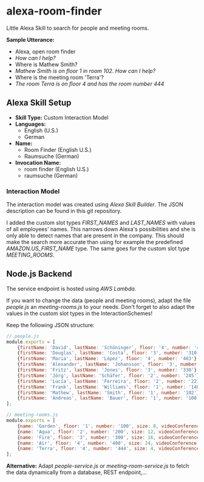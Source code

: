 # alexa-room-finder
Little Alexa Skill to search for people and meeting rooms.

**Sample Utterance:**

* Alexa, open room finder
* *How can I help?*
* Where is Mathew Smith?
* *Mathew Smith is on floor 1 in room 102. How can I help?*
* Where is the meeting room 'Terra'?
* *The room Terra is on floor 4 and has the room number 444*

## Alexa Skill Setup

* **Skill Type:** Custom Interaction Model
* **Languages:**
  * English (U.S.)
  * German
* **Name:**
  * Room Finder (English U.S.)
  * Raumsuche (German)
* **Invocation Name:**
  * room finder (English U.S.)
  * raumsuche (German)

### Interaction Model

The interaction model was created using *Alexa Skill Builder*. The JSON description can be found in this git repository.

I added the custom slot types *FIRST_NAMES* and *LAST_NAMES* with values of all employees' names. This narrows down Alexa's possibilities and she is only able to detect names that are present in the company. This should make the search more accurate than using for example the predefined *AMAZON.US_FIRST_NAME* type. The same goes for the custom slot type *MEETING_ROOMS*.

## Node.js Backend

The service endpoint is hosted using *AWS Lambda*.

If you want to change the data (people and meeting rooms), adapt the file *people.js* an *meeting-rooms.js* to your needs. Don't forget to also adapt the values in the custom slot types in the InteractionSchemes!

Keep the following JSON structure:

```javascript
// people.js
module.exports = [
    {firstName: 'David', lastName: 'Schöninger', floor: '4', number: '404'},
    {firstName: 'Douglas', lastName: 'Costa', floor: '3', number: '310'},
    {firstName: 'Maria', lastName: 'López', floor: '4', number: '403'},
    {firstName: 'Alexander', lastName: 'Johansson', floor: '3', number: '313'},
    {firstName: 'Fritz', lastName: 'Jones', floor: '3', number: '330'},
    {firstName: 'Jörg', lastName: 'Schäfer', floor: '2', number: '245'},
    {firstName: 'Lucía', lastName: 'Ferreira', floor: '2', number: '221'},
    {firstName: 'Frank', lastName: 'Williams', floor: '1', number: '140'},
    {firstName: 'Mathew', lastName: 'Smith', floor: '1', number: '102'},
    {firstName: 'Andreas', lastName: 'Bauer', floor: '1', number: '100'}
];
```

```javascript
// meeting-rooms.js
module.exports = [
    {name: 'Garden', floor: '1', number: '100', size: 8, videoConference: false},
    {name: 'Aqua', floor: '2', number: '200', size: 12, videoConference: true},
    {name: 'Fire', floor: '3', number: '300', size: 16, videoConference: true},
    {name: 'Air', floor: '4', number: '400', size: 24, videoConference: true},
    {name: 'Terra', floor: '4', number: '444', size: 4, videoConference: false}
];
```

**Alternative:** Adapt *people-service.js* or *meeting-room-service.js* to fetch the data dynamically from a database, REST endpoint,...